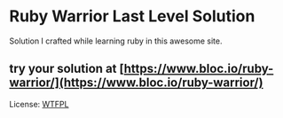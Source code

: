 # Ruby Warrior Last Level Solution

Solution I crafted while learning ruby in this awesome site.


## try your solution at [https://www.bloc.io/ruby-warrior/](https://www.bloc.io/ruby-warrior/)


License: [WTFPL](http://www.wtfpl.net/txt/copying/)
